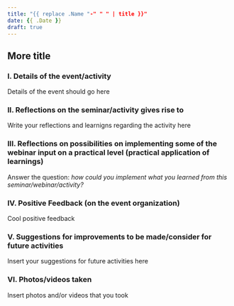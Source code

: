 ```yaml
---
title: "{{ replace .Name "-" " " | title }}"
date: {{ .Date }}
draft: true
---
```


## More title

### I. Details of the event/activity
Details of the event should go here

### II. Reflections on the seminar/activity gives rise to
Write your reflections and learnigns regarding the activity here

### III. Reflections on possibilities on implementing some of the webinar input on a practical level (practical application of learnings)
Answer the question: *how could you implement what you learned from this seminar/webinar/activity?*

### IV. Positive Feedback (on the event organization)
Cool positive feedback

### V. Suggestions for improvements to be made/consider for future activities
Insert your suggestions for future activities here

### VI. Photos/videos taken
Insert photos and/or videos that you took